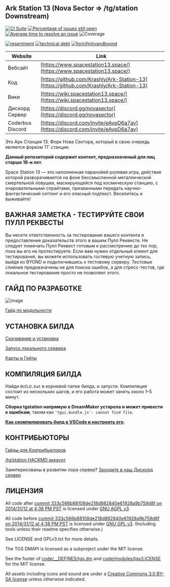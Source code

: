 ## Ark Station 13 (Nova Sector => /tg/station Downstream)

[![CI Suite](https://github.com/Krashly/Ark-Station-13/workflows/CI%20Suite/badge.svg)](https://github.com/Krashly/Ark-Station-13/actions?query=workflow%3A%22CI+Suite%22)
[![Percentage of issues still open](https://isitmaintained.com/badge/open/Krashly/Ark-Station-13.svg)](https://isitmaintained.com/project/Krashly/Ark-Station-13 "Percentage of issues still open")
[![Average time to resolve an issue](https://isitmaintained.com/badge/resolution/Krashly/Ark-Station-13.svg)](https://isitmaintained.com/project/Krashly/Ark-Station-13 "Average time to resolve an issue")
![Coverage](https://img.shields.io/codecov/c/github/Krashly/Ark-Station-13)

[![resentment](.github/images/badges/built-with-resentment.svg)](.github/images/comics/131-bug-free.png) [![technical debt](.github/images/badges/contains-technical-debt.svg)](.github/images/comics/106-tech-debt-modified.png) [![forinfinityandbyond](.github/images/badges/made-in-byond.gif)](https://www.reddit.com/r/SS13/comments/5oplxp/what_is_the_main_problem_with_byond_as_an_engine/dclbu1a)

| Website                   | Link                                           |
|---------------------------|------------------------------------------------|
| Вебсайт                   | [https://www.spacestation13.space/](https://www.spacestation13.space/)      							   |
| Код	                      | [https://github.com/Krashly/Ark-Station-13](https://github.com/Krashly/Ark-Station-13) 		   |
| Вики                      | [https://wiki.spacestation13.space/](https://wiki.spacestation13.space/)  									 |
| Дискорд Сервер			      | [https://discord.gg/novasector](https://discord.gg/novasector)															 |
| Coderbus Discord          | [https://discord.com/invite/eAvpD6a7av](https://discord.com/invite/eAvpD6a7av)               |

Это Арк Станция 13. Форк Нова Сектора, который в свою очередь является форком ТГ станции.

**Данный репозиторий содержит контент, предназначеный для лиц старше 18-и лет.**

Space Station 13 — это наполненная паранойей ролевая игра, действие которой разворачивается на фоне бессмысленной металлической смертельной ловушки, маскирующейся под космическую станцию, с очаровательными спрайтами, призванными передать научно-фантастический сеттинг и его опасный подтекст. Веселитесь и выживайте!

## ВАЖНАЯ ЗАМЕТКА - ТЕСТИРУЙТЕ СВОИ ПУЛЛ РЕКВЕСТЫ

Вы несете ответственность за тестирование вашего контента и предоставление доказательств этого в вашем Пулл Реквесте. Не следует помечать Пулл Реквест готовым к рассмотрению до тех пор, пока вы его не протестируете. Если вам нужен отдельный клиент для тестирования, вы можете использовать гостевую учетную запись, выйдя из BYOND и подключившись к тестовому серверу. Тестовые слияния предназначены не для поиска ошибок, а для стресс-тестов, где локальное тестирование просто не позволяет этого.

## ГАЙД ПО РАЗРАБОТКЕ
![image](https://i.imgur.com/aJnE4WT.png)

[Гайд по модульности](./modular_nova/readme.md)

## УСТАНОВКА БИЛДА
[Скачивание и установка](.github/guides/DOWNLOADING.md)

[Запуск локального сервера](.github/guides/RUNNING_A_SERVER.md)

[Карты и Гейты](.github/guides/MAPS_AND_AWAY_MISSIONS.md)

## КОМПИЛЯЦИЯ БИЛДА

Найди `BUILD.bat` в корневой папке билда, и запусти. Компиляция состоит из нескольких шагов, и его работа может занять около 1–5 минут.

**Сборка tgstation напрямую в DreamMaker устарела и может привести к ошибкам**, таким как `'tgui.bundle.js': cannot find file`.

**[Как скомпилировать билд в VSCode и настроить его](tools/build/README.md).**

## КОНТРИБЬЮТОРЫ
[Гайды для Контрибьюторов](.github/CONTRIBUTING.md)

[/tg/station HACKMD аккаунт](https://hackmd.io/@tgstation)

Заинтерисованы в развитии лора сервер? [Заходите в наш Дискорд сервер](https://discord.com/invite/eAvpD6a7av)

## ЛИЦЕНЗИЯ

All code after [commit 333c566b88108de218d882840e61928a9b759d8f on 2014/31/12 at 4:38 PM PST](https://github.com/tgstation/tgstation/commit/333c566b88108de218d882840e61928a9b759d8f) is licensed under [GNU AGPL v3](https://www.gnu.org/licenses/agpl-3.0.html).

All code before [commit 333c566b88108de218d882840e61928a9b759d8f on 2014/31/12 at 4:38 PM PST](https://github.com/tgstation/tgstation/commit/333c566b88108de218d882840e61928a9b759d8f) is licensed under [GNU GPL v3](https://www.gnu.org/licenses/gpl-3.0.html).
(Including tools unless their readme specifies otherwise.)

See LICENSE and GPLv3.txt for more details.

The TGS DMAPI is licensed as a subproject under the MIT license.

See the footer of [code/__DEFINES/tgs.dm](./code/__DEFINES/tgs.dm) and [code/modules/tgs/LICENSE](./code/modules/tgs/LICENSE) for the MIT license.

All assets including icons and sound are under a [Creative Commons 3.0 BY-SA license](https://creativecommons.org/licenses/by-sa/3.0/) unless otherwise indicated.

